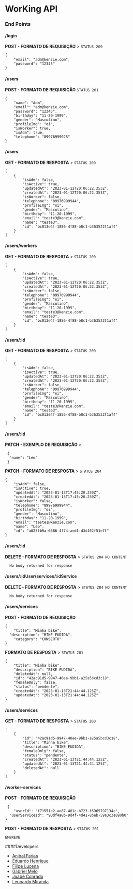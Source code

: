 # WorKing API

### End Points

#### /login


**POST - FORMATO DE REQUISIÇÃO** > `STATUS 200`

```
{
	"email": "adm@kenzie.com",
	"password": "12345"
}
```

#### /users

**POST - FORMATO DE REQUISIÇÃO** `STATUS 201`

```
{
	"name": "Adm",
	"email": "adm@kenzie.com",
	"password": "12345",
	"birthday": "11-20-1999",
	"gender": "Masculino",
	"profileImg": "oi",
	"isWorker": true,
	"isAdm": true,
	"telephone": "89976999925"
}
```

#### /users

**GET - FORMATO DE RESPOSTA** > `STATUS 200`

```
[
	{
		"isAdm": false,
		"isActive": true,
		"updatedAt": "2023-01-12T20:06:22.353Z",
		"createdAt": "2023-01-12T20:06:22.353Z",
		"isWorker": false,
		"telephone": "89976999944",
		"profileImg": "oi",
		"gender": "Masculino",
		"birthday": "11-20-1999",
		"email": "teste3@kenzie.com",
		"name": "teste3",
		"id": "bc013e4f-1856-4f88-b8c1-b363522f1af4"
	}
]
```

#### /users/workers

**GET - FORMATO DE RESPOSTA** > `STATUS 200`

```
[
	{
		"isAdm": false,
		"isActive": true,
		"updatedAt": "2023-01-12T20:06:22.353Z",
		"createdAt": "2023-01-12T20:06:22.353Z",
		"isWorker": false,
		"telephone": "89976999944",
		"profileImg": "oi",
		"gender": "Masculino",
		"birthday": "11-20-1999",
		"email": "teste3@kenzie.com",
		"name": "teste3",
		"id": "bc013e4f-1856-4f88-b8c1-b363522f1af4"
	}
]
```

#### /users/:id

**GET - FORMATO DE RESPOSTA** > `STATUS 200`

```
[
	{
		"isAdm": false,
		"isActive": true,
		"updatedAt": "2023-01-12T20:06:22.353Z",
		"createdAt": "2023-01-12T20:06:22.353Z",
		"isWorker": false,
		"telephone": "89976999944",
		"profileImg": "oi",
		"gender": "Masculino",
		"birthday": "11-20-1999",
		"email": "teste3@kenzie.com",
		"name": "teste3",
		"id": "bc013e4f-1856-4f88-b8c1-b363522f1af4"
	}
]
```

#### /users/:id
**PATCH - EXEMPLO DE REQUISIÇÃO** > 

```
 {
  "name": "Léo"
 }
```


**PATCH - FORMATO DE RESPOSTA** > `STATUS 204`

```
{
	"isAdm": false,
	"isActive": true,
	"updatedAt": "2023-01-13T17:45:20.230Z",
	"createdAt": "2023-01-13T17:45:20.230Z",
	"isWorker": false,
	"telephone": "89976999944",
	"profileImg": "oi",
	"gender": "Masculino",
	"birthday": "11-20-1999",
	"email": "teste1@kenzie.com",
	"name": "Léo",
	"id": "a623fb9a-6686-4f74-aed1-d3d402f51e7f"
}
```

#### /users/:id
**DELETE - FORMATO DE RESPOSTA** > `STATUS 204 NO CONTENT`

```
  No body returned for response
```


#### /users/:idUser/services/:idService

**DELETE - FORMATO DE RESPOSTA** > `STATUS 204 NO CONTENT`

```
  No body returned for response
```

#### /users/services

**POST - FORMATO DE REQUISIÇÃO** 

```
{
	"title": "Minha bike",
  "description": "BIKE FUDIDA",
	"category": "CONSERTO"
}
```

**FORMATO DE RESPOSTA** > `STATUS 201`

```
{
	"title": "Minha bike",
	"description": "BIKE FUDIDA",
	"deletedAt": null,
	"id": "42ac91d5-9947-40ee-9bb1-a25a5bcd3c18",
	"femaleOnly": false,
	"status": "pendente",
	"createdAt": "2023-01-13T21:44:44.125Z",
	"updatedAt": "2023-01-13T21:44:44.125Z"
}
```
#### /users/services

**GET - FORMATO DE RESPOSTA** > `STATUS 200`

```
[
	{
		"id": "42ac91d5-9947-40ee-9bb1-a25a5bcd3c18",
		"title": "Minha bike",
		"description": "BIKE FUDIDA",
		"femaleOnly": false,
		"status": "pendente",
		"createdAt": "2023-01-13T21:44:44.125Z",
		"updatedAt": "2023-01-13T21:44:44.125Z",
		"deletedAt": null
	}
]
```


#### /worker-services

**POST - FORMATO DE REQUISIÇÃO** 


```
 {
	"userId": "f71551e2-ae87-481c-b723-f6965797134a",
  "userServiceId": "90df4a8b-9d4f-4d41-8beb-59a3c3e890b0"
}
```

**POST - FORMATO DE RESPOSTA** > `STATUS 201`

```
EMBREVE
```







####Developers
- [Anibal Farias](https://www.linkedin.com/in/anibal-farias-28a25a163/ "Anibal Farias")
- [Eduardo Henrique](https://www.linkedin.com/in/eduardo-henrique-9b4a911a6/ "Eduardo Henrique")
- [Filipe Lucena](https://www.linkedin.com/in/filipe-de-lucena-paiva/ "Filipe Lucena")
- [Gabriel Melo](https://www.linkedin.com/in/gabrielmelo98dev/ "Gabriel Melo")
- [Joabe Conrado](https://www.linkedin.com/in/joabe-conrado-borges-cavalcante-b77919218/ "Joabe Conrado")
- [Leonardo Miranda](https://www.linkedin.com/in/leonardo-miranda-do-nascimento/ "Leonardo Miranda")
